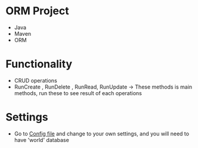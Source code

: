 # ORM Project

* Java
* Maven
* ORM

# Functionality

* CRUD operations
* RunCreate , RunDelete , RunRead, RunUpdate -> These methods is main methods, run these to see result of each operations

# Settings

* Go to [Config file](src/main/resources/database.properties) and change to your own settings, and you will need to have 'world' database